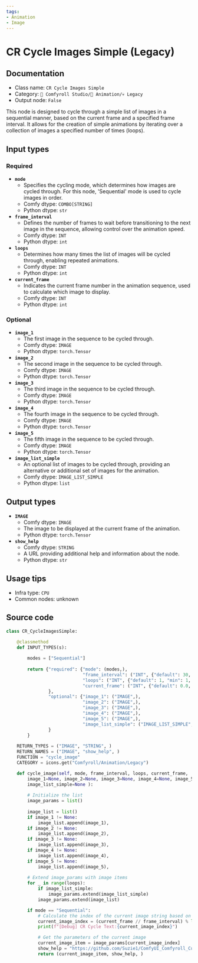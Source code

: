 ```yaml
---
tags:
- Animation
- Image
---
```


# CR Cycle Images Simple (Legacy)
## Documentation
- Class name: `CR Cycle Images Simple`
- Category: `🧩 Comfyroll Studio/🎥 Animation/💀 Legacy`
- Output node: `False`

This node is designed to cycle through a simple list of images in a sequential manner, based on the current frame and a specified frame interval. It allows for the creation of simple animations by iterating over a collection of images a specified number of times (loops).
## Input types
### Required
- **`mode`**
    - Specifies the cycling mode, which determines how images are cycled through. For this node, 'Sequential' mode is used to cycle images in order.
    - Comfy dtype: `COMBO[STRING]`
    - Python dtype: `str`
- **`frame_interval`**
    - Defines the number of frames to wait before transitioning to the next image in the sequence, allowing control over the animation speed.
    - Comfy dtype: `INT`
    - Python dtype: `int`
- **`loops`**
    - Determines how many times the list of images will be cycled through, enabling repeated animations.
    - Comfy dtype: `INT`
    - Python dtype: `int`
- **`current_frame`**
    - Indicates the current frame number in the animation sequence, used to calculate which image to display.
    - Comfy dtype: `INT`
    - Python dtype: `int`
### Optional
- **`image_1`**
    - The first image in the sequence to be cycled through.
    - Comfy dtype: `IMAGE`
    - Python dtype: `torch.Tensor`
- **`image_2`**
    - The second image in the sequence to be cycled through.
    - Comfy dtype: `IMAGE`
    - Python dtype: `torch.Tensor`
- **`image_3`**
    - The third image in the sequence to be cycled through.
    - Comfy dtype: `IMAGE`
    - Python dtype: `torch.Tensor`
- **`image_4`**
    - The fourth image in the sequence to be cycled through.
    - Comfy dtype: `IMAGE`
    - Python dtype: `torch.Tensor`
- **`image_5`**
    - The fifth image in the sequence to be cycled through.
    - Comfy dtype: `IMAGE`
    - Python dtype: `torch.Tensor`
- **`image_list_simple`**
    - An optional list of images to be cycled through, providing an alternative or additional set of images for the animation.
    - Comfy dtype: `IMAGE_LIST_SIMPLE`
    - Python dtype: `list`
## Output types
- **`IMAGE`**
    - Comfy dtype: `IMAGE`
    - The image to be displayed at the current frame of the animation.
    - Python dtype: `torch.Tensor`
- **`show_help`**
    - Comfy dtype: `STRING`
    - A URL providing additional help and information about the node.
    - Python dtype: `str`
## Usage tips
- Infra type: `CPU`
- Common nodes: unknown


## Source code
```python
class CR_CycleImagesSimple:

    @classmethod
    def INPUT_TYPES(s):
    
        modes = ["Sequential"]
    
        return {"required": {"mode": (modes,),
                             "frame_interval": ("INT", {"default": 30, "min": 0, "max": 999, "step": 1,}),         
                             "loops": ("INT", {"default": 1, "min": 1, "max": 1000}),
                             "current_frame": ("INT", {"default": 0.0, "min": 0.0, "max": 9999.0, "step": 1.0,})
                },
                "optional": {"image_1": ("IMAGE",),
                             "image_2": ("IMAGE",),
                             "image_3": ("IMAGE",),
                             "image_4": ("IMAGE",),              
                             "image_5": ("IMAGE",),
                             "image_list_simple": ("IMAGE_LIST_SIMPLE",)
                }                                           
        }
    
    RETURN_TYPES = ("IMAGE", "STRING", )
    RETURN_NAMES = ("IMAGE", "show_help", )
    FUNCTION = "cycle_image"
    CATEGORY = icons.get("Comfyroll/Animation/Legacy")

    def cycle_image(self, mode, frame_interval, loops, current_frame,
        image_1=None, image_2=None, image_3=None, image_4=None, image_5=None,
        image_list_simple=None ):
        
        # Initialize the list
        image_params = list()
        
        image_list = list()
        if image_1 != None:        
            image_list.append(image_1),
        if image_2 != None: 
            image_list.append(image_2),
        if image_3 != None: 
            image_list.append(image_3),
        if image_4 != None: 
            image_list.append(image_4),
        if image_5 != None: 
            image_list.append(image_5),
        
        # Extend image_params with image items
        for _ in range(loops):
            if image_list_simple:
                image_params.extend(image_list_simple)
            image_params.extend(image_list)     

        if mode == "Sequential":
            # Calculate the index of the current image string based on the current_frame and frame_interval
            current_image_index = (current_frame // frame_interval) % len(image_params)
            print(f"[Debug] CR Cycle Text:{current_image_index}")

            # Get the parameters of the current image            
            current_image_item = image_params[current_image_index]          
            show_help = "https://github.com/Suzie1/ComfyUI_Comfyroll_CustomNodes/wiki/Cycler-Nodes#cr-cycle-images-simple"
            return (current_image_item, show_help, )

```
